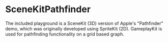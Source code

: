 # SceneKitPathfinder
The included playground is a SceneKit (3D) version of Apple's "Pathfinder" demo, which was originally developed using SpriteKit (2D). GameplayKit is used for pathfinding functionality on a grid based graph.
